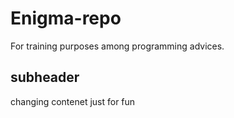 # Enigma-repo
For training purposes among programming advices.

## subheader

changing contenet just for fun

